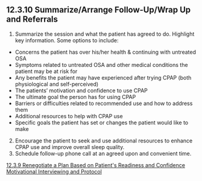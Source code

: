 ## 12.3.10 Summarize/Arrange Follow-Up/Wrap Up and Referrals

1. Summarize the session and what the patient has agreed to do. Highlight key information. Some options to include:
 * Concerns the patient has over his/her health & continuing with untreated OSA
 * Symptoms related to untreated OSA and other medical conditions the patient may be at risk for
 * Any benefits the patient may have experienced after trying CPAP (both physiological and self-perceived)
 * The patients’ motivation and confidence to use CPAP
 * The ultimate goal the person has for using CPAP
 * Barriers or difficulties related to recommended use and how to address them
 * Additional resources to help with CPAP use
 * Specific goals the patient has set or changes the patient would like to make
2. Encourage the patient to seek and use additional resources to enhance CPAP use and improve overall sleep quality.
3. Schedule follow-up phone call at an agreed upon and convenient time.


<div class="center">
<div class="btn-group">
  <a href=":pages_path:/manuals/motivational-interviewing/12-03-09-renegotiate-plan.md" class="btn btn-default">
    <span class="glyphicon glyphicon-chevron-left"></span>
    12.3.9 Renegotiate a Plan Based on Patient's Readiness and Confidence
  </a>

  <a href=":pages_path:/manuals/motivational-interviewing" class="btn btn-default">
    <span class="glyphicon glyphicon-chevron-up"></span>
    Motivational Interviewing and Protocol
  </a>
  </a>
</div>
</div>
